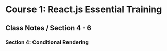 # Course 1: React.js Essential Training
## Class Notes / Section 4 - 6

### Section 4: Conditional Rendering
